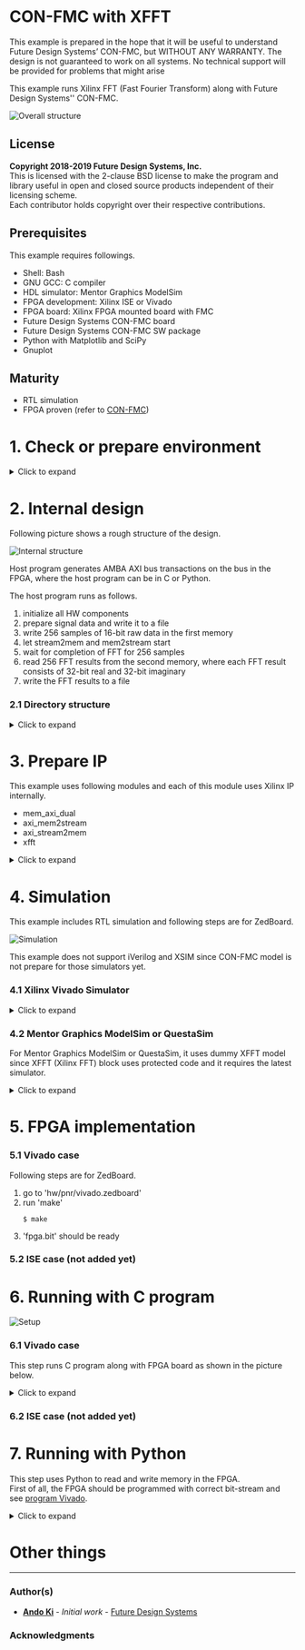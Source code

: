 # CON-FMC with XFFT
This example is prepared in the hope that it will be useful to understand Future Design Systems’ CON-FMC, but WITHOUT ANY WARRANTY. The design is not guaranteed to work on all systems. No technical support will be provided for problems that might arise

This example runs Xilinx FFT (Fast Fourier Transform) along with Future Design Systems'' CON-FMC.

![Overall structure](./doc/images/con-fmc-xfft.png "Overall structure")

## License
**Copyright 2018-2019 Future Design Systems, Inc.**<br>
This is licensed with the 2-clause BSD license to make the program and library useful in open and closed source products independent of their licensing scheme.<br>
Each contributor holds copyright over their respective contributions.

## Prerequisites
This example requires followings.
* Shell: Bash
* GNU GCC: C compiler
* HDL simulator: Mentor Graphics ModelSim
* FPGA development: Xilinx ISE or Vivado
* FPGA board: Xilinx FPGA mounted board with FMC
* Future Design Systems CON-FMC board
* Future Design Systems CON-FMC SW package
* Python with Matplotlib and SciPy
* Gnuplot

## Maturity
* RTL simulation
* FPGA proven (refer to [CON-FMC](#con_fmc))

# 1. <a name="environment"></a>Check or prepare environment

<details><summary>Click to expand</summary>

### 1.1 CON-FMC
This example requires CON-FMC software package.
If CON-FMC SW pkg is installed on */opt/confmc/2018.04*,
then source following script. (The directory should reflect actual one.)

    $ source /opt/confmc/2018.4/setting.sh

### 1.2 Xilinx
This example requires Xilinx development package; ISE or Vivado depending on FPGA type.

If **Xilinx ISE** package is installed on */opt/Xilinx/14.7*,
then source following script.

    $ source /opt/Xilinx/14.7/ISE_DS/settings64.sh

If **Xilinx Vivado** package is installed on */opt/Xilinx/Vivado/2018.3*,
then source following script, where *2018.3* should reflect the version of yours.

    $ source /opt/Xilinx/Vivado/2018.3/settings64.sh

### 1.3 HDL simulator
This example uses one of following HDL simulators to run simulation.
* Mentor Graphics ModelSim or QuestaSim
* Xilinx Vivado Simulator (xsim)
* Icarus Verilog

### 1.4 LibUsb
The CON-FMC pkg uses **LibUSB** package and it can be checked as follows.

    $ ldconfig -p | grep libusb

If it is not installed, install it as follows.

    $ sudo apt-get install libusb-1.0.0-dev

</details>

# 2. Internal design
Following picture shows a rough structure of the design.

![Internal structure](./doc/images/con-fmc-xfft-block.png "Internal structure")

Host program generates AMBA AXI bus transactions on the bus in the FPGA, where
the host program can be in C or Python.

The host program runs as follows.

  1. initialize all HW components
  2. prepare signal data and write it to a file
  3. write 256 samples of 16-bit raw data in the first memory
  4. let stream2mem and mem2stream start
  5. wait for completion of FFT for 256 samples
  6. read 256 FFT results from the second memory, where each FFT result consists of 32-bit real and 32-bit imaginary
  7. write the FFT results to a file

### 2.1 Directory structure


<details><summary>Click to expand</summary>

```
.
├── Clean.bat
├── Clean.csh
├── Clean.sh
├── doc
│   └── fex_0007_xfft_project_20190505.pdf
├── HowToRun.txt
├── hw
│   ├── beh
│   │   └── verilog
│   │       ├── adc_tasks.v
│   │       ├── fft_model_fixed.v
│   │       ├── file_writer_fixed.v
│   │       ├── gpif2if_fifo_sync.v
│   │       ├── gpif2slv_tasks.v
│   │       ├── gpif2slv_trx_axi_tasks.v
│   │       ├── gpif2slv.v
│   │       ├── INDEX.txt
│   │       ├── stream_tasks.v
│   │       └── xfft_16bit256samples_dummy.v
│   ├── bench
│   │   └── verilog
│   │       ├── top_gpif2slv.v
│   │       ├── top.v
│   │       └── top_zed.v
│   ├── Clean.bat
│   ├── Clean.csh
│   ├── Clean.sh
│   ├── design
│   │   └── verilog
│   │       ├── clkmgra.v
│   │       ├── defines_system.v
│   │       ├── dut_apb_bus.v
│   │       ├── dut_axi_bus.v
│   │       ├── dut_axi_peri.v
│   │       ├── dut.v
│   │       ├── fpga.v
│   │       ├── fpga_zed.v
│   │       └── memory_map.txt
│   ├── Makefile
│   ├── pnr
│   │   ├── Clean.bat
│   │   ├── Clean.csh
│   │   ├── Clean.sh
│   │   ├── Makefile
│   │   └── vivado.zedboard
│   │       ├── additional.xdc
│   │       ├── Clean.bat
│   │       ├── Clean.csh
│   │       ├── Clean.sh
│   │       ├── download
│   │       │   ├── Makefile
│   │       │   └── vivado_down.tcl
│   │       ├── Makefile
│   │       ├── syn_define.v
│   │       ├── vivado_run.tcl
│   │       └── xdc
│   │           ├── con-fmc_lpc_zed.xdc
│   │           ├── fpga_etc.xdc
│   │           └── fpga_zed.xdc
│   └── sim
│       ├── Clean.bat
│       ├── Clean.csh
│       ├── Clean.sh
│       ├── Makefile
│       ├── modelsim.vivado
│       │   ├── Clean.bat
│       │   ├── Clean.csh
│       │   ├── Clean.sh
│       │   ├── Makefile
│       │   ├── modelsim.args
│       │   ├── modelsim_bench.args
│       │   ├── modelsim_dut.args
│       │   ├── plot_data.plt
│       │   ├── plot_fft_one.plt
│       │   ├── plot_fft.plt
│       │   ├── plot.py
│       │   ├── plot_twiddle.plt
│       │   └── sim_define.v
│       └── xsim
│           ├── Clean.bat
│           ├── Clean.csh
│           ├── Clean.sh
│           ├── Makefile
│           ├── sim_define.v
│           ├── xsim.prj
│           └── xsim_run.tcl
├── iplib
│   ├── amba_axi
│   │   └── rtl
│   │       └── verilog
│   │           └── amba_axi_m2s3.v
│   ├── axi_mem2stream
│   │   ├── api
│   │   │   ├── c
│   │   │   │   ├── axi_mem2stream_api.c
│   │   │   │   └── axi_mem2stream_api.h
│   │   │   └── python
│   │   │       └── axi_mem2stream_api.py
│   │   ├── bench
│   │   │   └── verilog
│   │   │       ├── apb_tasks.v
│   │   │       ├── bfm_apb.v
│   │   │       ├── mem_axi_dpram_sync.v
│   │   │       ├── mem_axi.v
│   │   │       └── top.v
│   │   ├── Clean.bat
│   │   ├── Clean.csh
│   │   ├── Clean.sh
│   │   ├── doc
│   │   │   └── axi_mem2stream.pdf
│   │   ├── fifo_async
│   │   │   ├── Clean.bat
│   │   │   ├── Clean.csh
│   │   │   ├── Clean.sh
│   │   │   ├── Makefile
│   │   │   └── z7
│   │   │       ├── Clean.bat
│   │   │       ├── Clean.csh
│   │   │       ├── Clean.sh
│   │   │       ├── Makefile
│   │   │       └── vivado.2018.3
│   │   │           ├── Clean.bat
│   │   │           ├── Clean.csh
│   │   │           ├── Clean.sh
│   │   │           ├── Makefile
│   │   │           └── vivado_ip_project_fifo.tcl
│   │   ├── Makefile
│   │   ├── rtl
│   │   │   └── verilog
│   │   │       ├── axi_mem2stream_core_xsim.vp
│   │   │       ├── axi_mem2stream_csr_apb_xsim.vp
│   │   │       ├── axi_mem2stream_csr_xsim.vp
│   │   │       ├── axi_mem2stream_defines_xsim.vp
│   │   │       ├── axi_mem2stream_modelsim_vivado.vp
│   │   │       ├── axi_mem2stream_stub.v
│   │   │       ├── axi_mem2stream_sync_xsim.vp
│   │   │       ├── axi_mem2stream_vivado.vm
│   │   │       └── axi_mem2stream_xsim.vp
│   │   └── syn
│   │       └── vivado.z7
│   │           └── axi_mem2stream.edif
│   ├── axi_stream2mem
│   │   ├── api
│   │   │   ├── c
│   │   │   │   ├── axi_stream2mem_api.c
│   │   │   │   └── axi_stream2mem_api.h
│   │   │   └── python
│   │   │       └── axi_stream2mem_api.py
│   │   ├── bench
│   │   │   └── verilog
│   │   │       ├── apb_tasks.v
│   │   │       ├── bfm_apb.v
│   │   │       ├── mem_axi_dpram_sync.v
│   │   │       ├── mem_axi.v
│   │   │       └── top.v
│   │   ├── Clean.bat
│   │   ├── Clean.csh
│   │   ├── Clean.sh
│   │   ├── doc
│   │   │   └── axi_stream2mem.pdf
│   │   ├── fifo_async
│   │   │   ├── Clean.bat
│   │   │   ├── Clean.csh
│   │   │   ├── Clean.sh
│   │   │   ├── Makefile
│   │   │   └── z7
│   │   │       ├── Clean.bat
│   │   │       ├── Clean.csh
│   │   │       ├── Clean.sh
│   │   │       ├── Makefile
│   │   │       └── vivado.2018.3
│   │   │           ├── Clean.bat
│   │   │           ├── Clean.csh
│   │   │           ├── Clean.sh
│   │   │           ├── Makefile
│   │   │           └── vivado_ip_project_fifo.tcl
│   │   ├── Makefile
│   │   ├── rtl
│   │   │   └── verilog
│   │   │       ├── axi_stream2mem_core_xsim.vp
│   │   │       ├── axi_stream2mem_csr_apb_xsim.vp
│   │   │       ├── axi_stream2mem_csr_xsim.vp
│   │   │       ├── axi_stream2mem_defines_xsim.vp
│   │   │       ├── axi_stream2mem_modelsim_vivado.vp
│   │   │       ├── axi_stream2mem_stub.v
│   │   │       ├── axi_stream2mem_sync_xsim.vp
│   │   │       ├── axi_stream2mem_vivado.vm
│   │   │       └── axi_stream2mem_xsim.vp
│   │   └── syn
│   │       └── vivado.z7
│   │           └── axi_stream2mem.edif
│   ├── axi_to_apb
│   │   └── rtl
│   │       └── verilog
│   │           └── axi_to_apb_s3.v
│   ├── Clean.bat
│   ├── Clean.csh
│   ├── Clean.sh
│   ├── Makefile
│   ├── mem_axi_dual
│   │   ├── bram_true_dual_port
│   │   │   ├── Clean.bat
│   │   │   ├── Clean.csh
│   │   │   ├── Clean.sh
│   │   │   ├── Makefile
│   │   │   └── z7
│   │   │       ├── Clean.bat
│   │   │       ├── Clean.csh
│   │   │       ├── Clean.sh
│   │   │       ├── Makefile
│   │   │       └── vivado.2018.3
│   │   │           ├── Clean.bat
│   │   │           ├── Clean.csh
│   │   │           ├── Clean.sh
│   │   │           ├── Makefile
│   │   │           └── vivado_ip_project_bram.tcl
│   │   └── rtl
│   │       └── verilog
│   │           └── bram_axi_dual.v
│   ├── xfft
│   │   ├── Clean.bat
│   │   ├── Clean.csh
│   │   ├── Clean.sh
│   │   ├── Makefile
│   │   └── z7
│   │       ├── Clean.bat
│   │       ├── Clean.csh
│   │       ├── Clean.sh
│   │       ├── Makefile
│   │       └── vivado.2018.3
│   │           ├── Clean.bat
│   │           ├── Clean.csh
│   │           ├── Clean.sh
│   │           ├── Makefile
│   │           └── vivado_ip.tcl
│   └── xfft_config
│       ├── api
│       │   ├── c
│       │   │   ├── xfft_config_api.c
│       │   │   └── xfft_config_api.h
│       │   └── python
│       │       └── xfft_config_api.py
│       ├── Clean.bat
│       ├── Clean.csh
│       ├── Clean.sh
│       ├── doc
│       │   └── xfft_config.pdf
│       ├── Makefile
│       ├── rtl
│       │   └── verilog
│       │       ├── xfft_config_modelsim_vivado.vp
│       │       ├── xfft_config_stub.v
│       │       ├── xfft_config_vivado.vm
│       │       └── xfft_config_xsim.vp
│       └── syn
│           └── vivado.z7
│               └── xfft_config.edif
├── Makefile
├── python
│   ├── Makefile
│   ├── test_mem.py
│   └── test_xfft.py
└── sw.native
    ├── Clean.bat
    ├── Clean.csh
    ├── Clean.sh
    ├── Makefile
    ├── Makefile.in
    ├── test_mem
    │   ├── Clean.bat
    │   ├── Clean.csh
    │   ├── Clean.sh
    │   ├── Makefile
    │   └── src
    │       ├── arg_parser.c
    │       ├── main.c
    │       ├── mem_api.c
    │       ├── mem_api.h
    │       ├── memory_map.h
    │       └── test_bench.c
    └── test_xfft
        ├── Clean.bat
        ├── Clean.csh
        ├── Clean.sh
        ├── Makefile
        └── src
            ├── arg_parser.c
            ├── fft.c
            ├── fft.h
            ├── main.c
            ├── mem_api.c
            ├── mem_api.h
            ├── memory_map.h
            └── test_bench.c
```

</details>

# 3. Prepare IP
This example uses following modules and each of this module uses Xilinx IP internally.

  * mem_axi_dual
  * axi_mem2stream
  * axi_stream2mem
  * xfft

<details><summary>Click to expand</summary>

This step requires Xilinx package and you should reflect the correct version if the version is not *2018.3*.

This step uses Avnet ZedBoard and you should reflect the correct one if the board is not the same.
The ZedBoard has Zynq7000 series FPGA and 'z7' indicates FPGA type Zynq7000.

### 3.1 mem_axi_dual
It is a memory with AMBA AXI providing dual ports.

  1. go to 'iplib/mem_axi_dual/bram_true_dual_port' directory<br />
     ```
     $ cd iplib/mem_axi_dual/bram_true_dual_port
     ```
  2. further down to sub-directory implying FPGA type<br />
     ```
     $ cd z7
     ```
  3. further down to sub-directory for version fo Xilinx package<br />
     ```
     $ cd vivado.2018.3
     ```
  4. run 'make'<br />
     ```
     $ make
     ```
The 'make' takes time and prepares Xilinx dual-port BRAM.

### 3.2 axi_mem2stream
It reads data through AMBA AXI memory-mapped interface and puts AMBA AXI stream.
For more information, refer to document in 'iplib/axi_mem2stream/doc' directory.

  1. go to 'iplib/axi_mem2stream/fifo_async' directory<br />
     ```
     $ cd iplib/axi_mem2stream/fifo_async
     ```
  2. further down to sub-directory implying FPGA type<br />
     ```
     $ cd z7
     ```
  3. further down to sub-directory for version fo Xilinx package<br />
     ```
     $ cd vivado.2018.3
     ```
  4. run 'make'<br />
     ```
     $ make
     ```
The 'make' takes time and prepares Xilinx asynchronous FIFO.

### 3.3 axi_stream2mem
It receives data through AMBA AXI stream and write it through AMBA AXI memory-mapped interface.
For more information, refer to document in 'iplib/axi_stream2mem/doc' directory.

  1. go to 'iplib/axi_stream2mem/fifo_async' directory<br />
     ```
     $ cd iplib/axi_stream2mem/fifo_async
     ```
  2. further down to sub-directory implying FPGA type<br />
     ```
     $ cd z7
     ```
  3. further down to sub-directory for version fo Xilinx package<br />
     ```
     $ cd vivado.2018.3
     ```
  4. run 'make'<br />
     ```
     $ make
     ```
The 'make' takes time and prepares Xilinx asynchronous FIFO.

### 3.4 xfft
It is Xilinx FFT IP, which gets 256 samples of 16-bit signal data and puts 256 samples of 32-bit/32-bit real/imaginary FFT results.

  1. go to 'iplib/xfft' directory<br />
     ```
     $ cd iplib/xfft
     ```
  2. further down to sub-directory implying FPGA type<br />
     ```
     $ cd z7
     ```
  3. further down to sub-directory for version fo Xilinx package<br />
     ```
     $ cd vivado.2018.3
     ```
  4. run 'make'<br />
     ```
     $ make
     ```
The 'make' takes time and prepares Xilinx FFT.

### 3.5 amba_axi and axi_to_apb
These blocks can be prepared by [GEN_AMBA](https://github.com/adki/gen_amba).

</details>

# 4. Simulation
This example includes RTL simulation and following steps are for ZedBoard.

![Simulation](./doc/images/con-fmc-xfft-sim.png "Simulation")

This example does not support iVerilog and XSIM since CON-FMC model is not
prepare for those simulators yet.

### 4.1 Xilinx Vivado Simulator

<details><summary>Click to expand</summary>

  1. go to 'hw/sim/xsim'
  2. 'BOARD_ZED' macro should be defined in 'sim_define.v' file.
  3. run 'make'<br />
     ```
     $ make
     ```
     For more details, have a look at 'Makefile'.
  4. check simulation result by viewing 'wave.vcd'
     ```
     $ gtkwave wave.vcd
     ```
     This step requires VCD viewer, for example GTKwave.
  5. Check simulation result in terms of data
     ```
     $ make plot
     ```
     This step displays input data and FFT result using Python.

     ![Wave FFT](./doc/images/con-fmc-xfft-sim-plot.png "Wave FFT")

You can add or modify testing scenario by updating 'gpif2slv.v' in 'hw/beh/verilog' directory.
You can add or modify input signals by updating 'adc_tasks.v' in 'hw/beh/verilog' directory.
</details>

### 4.2 Mentor Graphics ModelSim or QuestaSim
For Mentor Graphics ModelSim or QuestaSim, it uses dummy XFFT model since
XFFT (Xilinx FFT) block uses protected code and it requires the latest simulator.

<details><summary>Click to expand</summary>

  1. go to 'hw/sim/modelsim.vivado
  2. 'BOARD_ZED' macro should be defined in 'sim_define.v' file.
  3. run 'make'<br />
     ```
     $ make
     ```
     For more details, have a look at 'Makefile'.
  4. check simulation result by viewing 'wave.vcd'
     ```
     $ gtkwave wave.vcd
     ```
     This step requires VCD viewer, for example GTKwave.
  5. Check simulation result in terms of data
     ```
     $ make plot
     ```
     This step displays input data and FFT result using Python.

You can add or modify testing scenario by updating 'gpif2slv.v' in 'hw/beh/verilog' directory.
You can add or modify input signals by updating 'adc_tasks.v' in 'hw/beh/verilog' directory.
</details>

# 5. FPGA implementation

### 5.1 Vivado case
Following steps are for ZedBoard.

  1. go to 'hw/pnr/vivado.zedboard'
  2. run 'make'<br />
     ```
     $ make
     ```
  3. 'fpga.bit' should be ready

### 5.2 ISE case (not added yet)

# 6. Running with C program

![Setup](./doc/images/con-fmc-xfft-setup-zedboard.png "Setup ZedBoard")

### 6.1 Vivado case
This step runs C program along with FPGA board as shown in the picture below.

<details><summary>Click to expand</summary>

  1. make sure all connections are ready
     * board power turned off
     * connect USB-to-JTAG to the host computer
     * connect CON-FMC to the host computer
     * board power turned on
     * check CON-FMC is detected as follows
       ```
       $ lsusb
       ```
       This command should display something like below, where '04b4:00f3' is important,
       which indicates CON-FMC.
       ```
       ...
       Bus 005 Device 087: ID 04b4:00f3 Cypress Semiconductor Corp.
       ...
       ```
  2. program FPGA<a name="program-vivado"></a>
     This step requires Xilinx Vivado package. Refer to [environment](#environment).
     1. go to 'hw/pnr/vivado.zedboard/download'
     2. run 'make'
        ```
        $ make
        ```
        You can use Xilinx Vivado HW manager if you like.
     3. make sure that the configuration down LED lit.
  3. compile C program
     1. got to 'sw.native/test_xfft'
     2. run 'make'
        ```
        $ make
        ```
     3. make sure that 'test' program is ready without any errors.
  4. run the program
     This step requires CON-FMC SW pkg. Refer to [environment](#environment).
     1. run 'test' with '-h' option to see options
        ```
        $ ./test -h
        [Usage] ./test [options]
           -A,--direction      forward|inverse    FFT forward
           -B,--sampling_freq  numHz       Sampling frequency (default: 4000000000Hz (4000.00MHz))
           -C,--num_of_samples num         Number of samples (default: 256ms)
           -D,--signal_spec  "f:a:p"       Signal spec freq:amplitude:phase
                                           . freq in integer
                                           . amplitude in floating-point (peak amplitude, i.e., 1/2 peak-to-peak)
                                           . phase offset in degree
           -E,--data_file_float file_name  Filename for signal data in float
           -F,--data_file_fixed file_name  Filename for signal result in fixed
           -G,--fft_file_float  file_name  Filename for fft result in float
           -H,--fft_file_fixed  file_name  Filename for fft result in fixed
        
           -c,--cid  num                   Card ID (0)
           -v,--verbose level              Verbose level (0)
           -h,--help                       Print help

        ```
     2. run 'test'
        ```
        $ make run
        ./test -c 0 -v 0\
               --sampling_freq=4000000000\
               --num_of_sample=256\
               --signal_spec="100000000:1.0:0"\
               --signal_spec="200000000:1.0:0"\
               --signal_spec="300000000:1.0:0"\
               --data_file_float="data_float.txt"\
               --data_file_fixed="data_fixed.txt"\
               --fft_file_float="fft_float.txt"\
               --fft_file_fixed="fft_fixed.txt"

        ```
        * --sampling_freq=4000000000: specify sampling frequency, e.g, 4Ghz
        * --num_of_sample=256: specify the number of samples to apply FFT
        * --signal_spec="100000000:1.0:0": one of signal component with "frequency:amplitude:phase-offset-in-degree"
        * --signal_spec="200000000:1.0:0": one of signal component
        * --signal_spec="300000000:1.0:0": one of signal component
        * --data_file_float="data_float.txt": file name to store input signal data in floating-point
        * --data_file_fixed="data_fixed.txt": file name to store input signal data in hexa-decimal
        * --fft_file_float="fft_float.txt": file name to store FFT results in floating-point
        * --fft_file_fixed="fft_fixed.txt": file name to store FFT results in hexa-decimal
     3. plot data and FFT result in hexa-decimal format
        ```
        $ make plot
        ```
        As shown in picture below, there are three components in FFT, which are 1GHz, 2GHz, and 3GHz.
        ![Plot](./doc/images/con-fmc-xfft-plot.png "Plot")
     4. plot data in floating-point
        ```
        $ make plot_data
        ```
        ![Plot Data](./doc/images/con-fmc-xfft-data.png "Plot Data")
     5. plot FFT result in floating-point
        ```
        $ make plot_fft
        ```
        ![Plot FFT](./doc/images/con-fmc-xfft-fft.png "Plot FFT")

</details>

### 6.2 ISE case (not added yet)

# 7. Running with Python
This step uses Python to read and write memory in the FPGA.<br />
First of all, the FPGA should be programmed with correct bit-stream and 
see [program Vivado](#program-vivado).

<details><summary>Click to expand</summary>

  1. go to 'python' directory under the project
     ```
     $ cd python
     ```
     Note 'python' is not system directory, but testing sub-directory under the project directory.
  2. check options
     ```
     $ python test_xfft.py -h
     CONFMC_HOME:/opt/confmc/2019.04
     DIR:/opt/confmc/2019.04/lib/linux_x86_64
     API:/opt/confmc/2019.04/lib/linux_x86_64/libconapi.so
     /opt/confmc/2019.04/lib/linux_x86_64/libconapi.so found.
     /opt/confmc/2019.04/hwlib/trx_axi/lib/linux_x86_64/libbfmaxi.so found.
     python ./test_xfft.py -c <card_id> -s <sampling_freq> -w <freq:ampl:degree>
     ```
     * '-c card_id': specify CON-FMC Card ID
     * '-s sampling_freq': specify sampling frequency in Hz
     * '-w freq:ampl:degree': specify input sine; multiple options allowed
           * frequency in Hz
           * amplitude in floating-point (peak amplitude, i.e., 1/2 peak-to-peak)
           * degree of initial offset (0~360)
     Note that the XFFT block is fixed to handle 256 samples.
  3. run with correct card id and following is for CID 0.
     ```
     $ python test_xfft.py -s 4000000 -w 100000:1.0:0\
                                      -w 200000:1.0:0\
                                      -w 300000:1.0:0\
                                      -w 400000:1.0:0\
                                      -w 500000:1.0:0
     CONFMC_HOME:/opt/confmc/2019.04
     DIR:/opt/confmc/2019.04/lib/linux_x86_64
     API:/opt/confmc/2019.04/lib/linux_x86_64/libconapi.so
     /opt/confmc/2019.04/lib/linux_x86_64/libconapi.so found.
     /opt/confmc/2019.04/hwlib/trx_axi/lib/linux_x86_64/libbfmaxi.so found.
     CON-FMC: CID0 found.
     OK
     ```
     ![Plot FFT Python](./doc/images/con-fmc-xfft-fft-python.png "Plot FFT Python")

</details>

# Other things

---
### Author(s)
* **[Ando Ki](mailto:contact@future-ds.com)** - *Initial work* - <a href="http://www.future-ds.com" target="_blank">Future Design Systems</a>

### Acknowledgments

